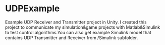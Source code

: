 # UDPExample
Example UDP Receiver and Transmitter project in Unity. I created this project to communicate my simulation&game projects with Matlab&Simulink to test control algorithms.You can also get example Simulink model that contains UDP Transmitter and Receiver from /Simulink subfolder.
